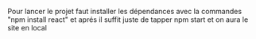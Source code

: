 Pour lancer le projet faut installer les dépendances avec la commandes "npm install react" et aprés il suffit juste de tapper npm start et on aura le site en local
